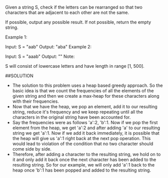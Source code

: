 Given a string S, check if the letters can be rearranged so that two characters that are adjacent to each other are not the same.

If possible, output any possible result.  If not possible, return the empty string.

Example 1:

Input: S = "aab"
Output: "aba"
Example 2:

Input: S = "aaab"
Output: ""
Note:

S will consist of lowercase letters and have length in range [1, 500].


##SOLUTION

* The solution to this problem uses a heap based greedy approach. So the basic idea is that we count the frequencies of all the elements of the given string and then we create a max-heap for these characters along with their frequencies.
* Now that we have the heap, we pop an element, add it to our resulting string, reduce it's frequency and we keep repeating until all the characters in the original string have been accounted for. 
* Say the frequencies were as follows 'a':2, 'b':1. Now if we pop the first element from the heap, we get 'a':2 and after adding 'a' to our resulting string we get 'a':1. Now if we add it back immediately, it is possible that the heap will give us 'a':1 right back at the next pop operation. This would lead to violation of the condition that no two character should come side by side. 
* Therefore, after adding a character to the resulting string, we hold on to it and only add it back once the next character has been added to the resulting string. So for our example, we will only add 'a':1 back to the heap once 'b':1 has been popped and added to the resulting string. 
